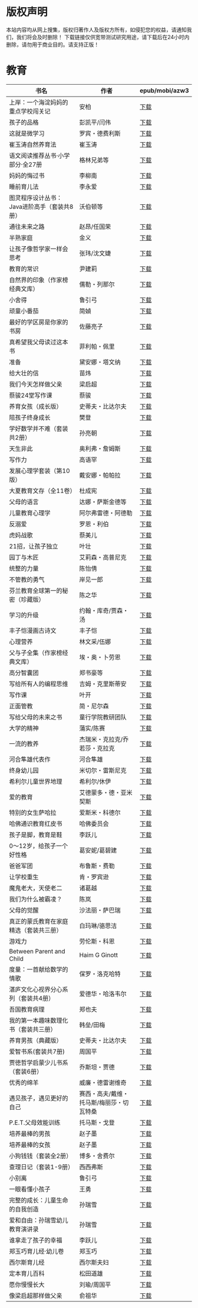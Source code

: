 # 版权声明

本站内容均从网上搜集，版权归著作人及版权方所有，如侵犯您的权益，请通知我们，我们将会及时删除！ 下载链接仅供宽带测试研究用途，请下载后在24小时内删除，请勿用于商业目的。请支持正版！

# 教育

| 书名 | 作者 | epub/mobi/azw3 |
| --- | --- | --- |
| 上岸：一个海淀妈妈的重点学校闯关记 | 安柏 | [下载](https://url89.ctfile.com/f/31084289-1375493359-744141?p=8866) |
| 孩子的品格 | 彭凯平/闫伟 | [下载](https://url89.ctfile.com/f/31084289-1375493764-ff4380?p=8866) |
| 这就是微学习 | 罗宾・德费利斯 | [下载](https://url89.ctfile.com/f/31084289-1375500091-56a0ca?p=8866) |
| 崔玉涛自然养育法 | 崔玉涛 | [下载](https://url89.ctfile.com/f/31084289-1375501618-4b43b7?p=8866) |
| 语文阅读推荐丛书·小学部分·全27册 | 格林兄弟等 | [下载](https://url89.ctfile.com/f/31084289-1375509292-20cf9c?p=8866) |
| 妈妈的悔过书 | 李柳南 | [下载](https://url89.ctfile.com/f/31084289-1375510222-3ee66f?p=8866) |
| 睡前育儿法 | 李永爱 | [下载](https://url89.ctfile.com/f/31084289-1375510288-757ee6?p=8866) |
| 图灵程序设计丛书：Java进阶高手（套装共8册） | 沃伯顿等 | [下载](https://url89.ctfile.com/f/31084289-1375510480-b4a2df?p=8866) |
| 通往未来之路 | 赵昂/任国荣 | [下载](https://url89.ctfile.com/f/31084289-1375510864-94cef3?p=8866) |
| 半熟家庭 | 金义 | [下载](https://url89.ctfile.com/f/31084289-1375511065-6c9ffd?p=8866) |
| 让孩子像哲学家一样会思考 | 张玮/沈文婕 | [下载](https://url89.ctfile.com/f/31084289-1375511395-00f7ab?p=8866) |
| 教育的常识 | 尹建莉 | [下载](https://url89.ctfile.com/f/31084289-1375511668-05c413?p=8866) |
| 自然界的印象（作家榜经典文库） | 儒勒・列那尔 | [下载](https://url89.ctfile.com/f/31084289-1375511644-242e91?p=8866) |
| 小舍得 | 鲁引弓 | [下载](https://url89.ctfile.com/f/31084289-1375512214-5dda71?p=8866) |
| 顽童小番茄 | 简媜 | [下载](https://url89.ctfile.com/f/31084289-1357004602-df8a5d?p=8866) |
| 最好的学区房是你家的书房 | 佐藤亮子 | [下载](https://url89.ctfile.com/f/31084289-1357000891-34d4f3?p=8866) |
| 真希望我父母读过这本书 | 菲利帕・佩里 | [下载](https://url89.ctfile.com/f/31084289-1357000732-ac2b7d?p=8866) |
| 准备 | 黛安娜・塔文纳 | [下载](https://url89.ctfile.com/f/31084289-1356998926-07fdc2?p=8866) |
| 给大壮的信 | 苗炜 | [下载](https://url89.ctfile.com/f/31084289-1356996169-ca0701?p=8866) |
| 我们今天怎样做父亲 | 梁启超 | [下载](https://url89.ctfile.com/f/31084289-1356995407-79bcac?p=8866) |
| 蔡骏24堂写作课 | 蔡骏 | [下载](https://url89.ctfile.com/f/31084289-1356995332-e2f2c1?p=8866) |
| 养育女孩（成长版） | 史蒂夫・比达尔夫 | [下载](https://url89.ctfile.com/f/31084289-1356994843-6e6be3?p=8866) |
| 陪孩子终身成长 | 樊登 | [下载](https://url89.ctfile.com/f/31084289-1356991630-eba848?p=8866) |
| 学好数学并不难（套装共2册） | 孙亮朝 | [下载](https://url89.ctfile.com/f/31084289-1356990406-b55265?p=8866) |
| 天生非此 | 奥利弗・詹姆斯 | [下载](https://url89.ctfile.com/f/31084289-1356986632-034d98?p=8866) |
| 写作力 | 高语罕 | [下载](https://url89.ctfile.com/f/31084289-1356983338-8f2105?p=8866) |
| 发展心理学套装（第10版） | 戴安娜・帕帕拉 | [下载](https://url89.ctfile.com/f/31084289-1357050526-22b5f0?p=8866) |
| 大夏教育文存（全11卷） | 杜成宪 | [下载](https://url89.ctfile.com/f/31084289-1357049830-9cf21a?p=8866) |
| 父母的语言 | 达娜・萨斯金德等 | [下载](https://url89.ctfile.com/f/31084289-1357046104-734eee?p=8866) |
| 儿童教育心理学 | 阿尔弗雷德・阿德勒 | [下载](https://url89.ctfile.com/f/31084289-1357045033-cc66da?p=8866) |
| 反溺爱 | 罗恩・利伯 | [下载](https://url89.ctfile.com/f/31084289-1357042486-4aa7d0?p=8866) |
| 虎妈战歌 | 蔡美儿 | [下载](https://url89.ctfile.com/f/31084289-1357042387-c2b7fd?p=8866) |
| 21招，让孩子独立 | 叶壮 | [下载](https://url89.ctfile.com/f/31084289-1357040317-3e999a?p=8866) |
| 园丁与木匠 | 艾莉森・高普尼克 | [下载](https://url89.ctfile.com/f/31084289-1357039465-e654bf?p=8866) |
| 统整的力量 | 陈怡倩 | [下载](https://url89.ctfile.com/f/31084289-1357038664-3ab357?p=8866) |
| 不管教的勇气 | 岸见一郎 | [下载](https://url89.ctfile.com/f/31084289-1357035196-6f1a79?p=8866) |
| 芬兰教育全球第一的秘密（珍藏版） | 陈之华 | [下载](https://url89.ctfile.com/f/31084289-1357034536-63eb78?p=8866) |
| 学习的升级 | 约翰・库奇/贾森・汤 | [下载](https://url89.ctfile.com/f/31084289-1357033576-80ad13?p=8866) |
| 丰子恺漫画古诗文 | 丰子恺 | [下载](https://url89.ctfile.com/f/31084289-1357033339-74b60c?p=8866) |
| 心理营养 | 林文采/伍娜 | [下载](https://url89.ctfile.com/f/31084289-1357031986-bf4ed8?p=8866) |
| 父与子全集（作家榜经典文库） | 埃・奥・卜劳恩 | [下载](https://url89.ctfile.com/f/31084289-1357031770-c31e11?p=8866) |
| 高分智囊团 | 郑书豪等 | [下载](https://url89.ctfile.com/f/31084289-1357030951-f6b083?p=8866) |
| 写给所有人的编程思维 | 吉姆・克里斯蒂安 | [下载](https://url89.ctfile.com/f/31084289-1357030678-9a8eed?p=8866) |
| 写作课 | 叶开 | [下载](https://url89.ctfile.com/f/31084289-1357030036-d3ec1e?p=8866) |
| 正面管教 | 简・尼尔森 | [下载](https://url89.ctfile.com/f/31084289-1357029700-2aae5a?p=8866) |
| 写给父母的未来之书 | 童行学院教研团队 | [下载](https://url89.ctfile.com/f/31084289-1357028215-1d6207?p=8866) |
| 大学的精神 | 蒲实/陈赛 | [下载](https://url89.ctfile.com/f/31084289-1357026901-285fb4?p=8866) |
| 一流的教养 | 杰瑞米・克拉克/乔若莎・克拉克 | [下载](https://url89.ctfile.com/f/31084289-1357025281-72dc34?p=8866) |
| 河合隼雄代表作 | 河合隼雄 | [下载](https://url89.ctfile.com/f/31084289-1357024168-fb6f9e?p=8866) |
| 终身幼儿园 | 米切尔・雷斯尼克 | [下载](https://url89.ctfile.com/f/31084289-1357023376-8387e1?p=8866) |
| 希利尔儿童世界地理 | 希利尔/休伊  | [下载](https://url89.ctfile.com/f/31084289-1357022737-89fc7a?p=8866) |
| 爱的教育 | 艾德蒙多・德・亚米契斯 | [下载](https://url89.ctfile.com/f/31084289-1357022167-2eb62d?p=8866) |
| 特别的女生萨哈拉 | 爱斯米・科德尔 | [下载](https://url89.ctfile.com/f/31084289-1357022122-a16d36?p=8866) |
| 哈佛通识教育红皮书 | 哈佛委员会 | [下载](https://url89.ctfile.com/f/31084289-1357020907-daf2ca?p=8866) |
| 孩子是脚，教育是鞋 | 李跃儿 | [下载](https://url89.ctfile.com/f/31084289-1357020505-1ae1af?p=8866) |
| 0～12岁，给孩子一个好性格 | 葛安妮/葛碧建 | [下载](https://url89.ctfile.com/f/31084289-1357018738-0a0c03?p=8866) |
| 爸爸军团 | 布鲁斯・费勒 | [下载](https://url89.ctfile.com/f/31084289-1357017754-627360?p=8866) |
| 让学校重生 | 肯・罗宾逊 | [下载](https://url89.ctfile.com/f/31084289-1357017646-ec3f15?p=8866) |
| 魔鬼老大，天使老二 | 诸葛越 | [下载](https://url89.ctfile.com/f/31084289-1357017640-9ed028?p=8866) |
| 我们为什么被霸凌？ | 陈岚 | [下载](https://url89.ctfile.com/f/31084289-1357015261-36ff57?p=8866) |
| 父母的觉醒 | 沙法丽・萨巴瑞 | [下载](https://url89.ctfile.com/f/31084289-1357014697-afca27?p=8866) |
| 真正的蒙氏教育在家庭精选（套装共三册） | 白玛琳/骆思洁 | [下载](https://url89.ctfile.com/f/31084289-1357014703-24621f?p=8866) |
| 游戏力 | 劳伦斯・科恩 | [下载](https://url89.ctfile.com/f/31084289-1357014142-23eb93?p=8866) |
| Between Parent and Child | Haim G Ginott | [下载](https://url89.ctfile.com/f/31084289-1357013977-185e23?p=8866) |
| 度量：一首献给数学的情歌 | 保罗・洛克哈特 | [下载](https://url89.ctfile.com/f/31084289-1357013179-ed1db5?p=8866) |
| 湛庐文化心视界分心系列（套装共4册） | 爱德华・哈洛韦尔 | [下载](https://url89.ctfile.com/f/31084289-1357012798-3a30e1?p=8866) |
| 吾国教育病理 | 郑也夫 | [下载](https://url89.ctfile.com/f/31084289-1357012033-9178e2?p=8866) |
| 我的第一本趣味数理化书（套装共三册） | 韩垒/田梅 | [下载](https://url89.ctfile.com/f/31084289-1357012114-af7401?p=8866) |
| 养育男孩（典藏版） | 史蒂夫・比达尔夫 | [下载](https://url89.ctfile.com/f/31084289-1357011214-5d05e7?p=8866) |
| 爱智书系(套装共7册) | 周国平 | [下载](https://url89.ctfile.com/f/31084289-1357011070-3f1f08?p=8866) |
| 贾徳哲学启蒙少儿书系（套装6册） | 乔斯坦・贾德 | [下载](https://url89.ctfile.com/f/31084289-1357009585-93bc28?p=8866) |
| 优秀的绵羊 | 威廉・德雷谢维奇 | [下载](https://url89.ctfile.com/f/31084289-1357009126-f98f0e?p=8866) |
| 遇见孩子，遇见更好的自己 | 赛西・高夫/戴维・托马斯/梅丽莎・切瓦特桑 | [下载](https://url89.ctfile.com/f/31084289-1357008085-a78d7c?p=8866) |
| P.E.T.父母效能训练 | 托马斯・戈登 | [下载](https://url89.ctfile.com/f/31084289-1357007713-043e37?p=8866) |
| 培养最棒的男孩 | 赵子墨 | [下载](https://url89.ctfile.com/f/31084289-1357007704-26fa9e?p=8866) |
| 培养最棒的女孩 | 赵子墨 | [下载](https://url89.ctfile.com/f/31084289-1357007701-b147b9?p=8866) |
| 小狗钱钱（套装全2册） | 博多・舍费尔 | [下载](https://url89.ctfile.com/f/31084289-1357007170-abaad7?p=8866) |
| 查理日记（套装1-9册） | 西西弗斯 | [下载](https://url89.ctfile.com/f/31084289-1357007023-b4f492?p=8866) |
| 小别离 | 鲁引弓 | [下载](https://url89.ctfile.com/f/31084289-1357006771-57fb6e?p=8866) |
| 一眼看懂小孩子 | 王勇 | [下载](https://url89.ctfile.com/f/31084289-1357006657-6d71ab?p=8866) |
| 完整的成长：儿童生命的自我创造 | 孙瑞雪 | [下载](https://url89.ctfile.com/f/31084289-1357006645-39d480?p=8866) |
| 爱和自由：孙瑞雪幼儿教育演讲录 | 孙瑞雪 | [下载](https://url89.ctfile.com/f/31084289-1357006639-1e967f?p=8866) |
| 谁拿走了孩子的幸福 | 李跃儿 | [下载](https://url89.ctfile.com/f/31084289-1357006636-098075?p=8866) |
| 郑玉巧育儿经·幼儿卷 | 郑玉巧 | [下载](https://url89.ctfile.com/f/31084289-1357006141-816059?p=8866) |
| 西尔斯育儿经 | 西尔斯夫妇 | [下载](https://url89.ctfile.com/f/31084289-1357005925-f7ac8a?p=8866) |
| 定本育儿百科 | 松田道雄 | [下载](https://url89.ctfile.com/f/31084289-1357005931-4b7233?p=8866) |
| 愿你慢慢长大 | 刘瑜/周国平 | [下载](https://url89.ctfile.com/f/31084289-1357005649-79868f?p=8866) |
| 像梁启超那样做父亲 | 俞祖华 | [下载](https://url89.ctfile.com/f/31084289-1357005115-40ae6c?p=8866) |
